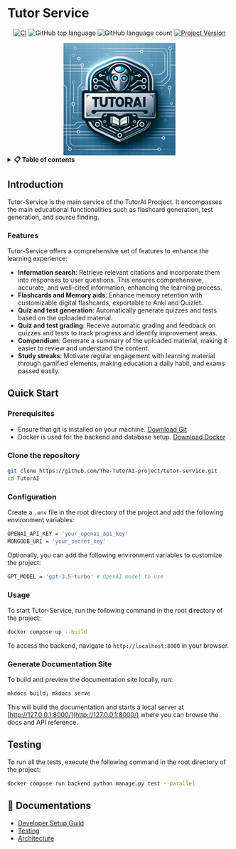# Tutor Service

<div align="center">

[![CI](https://github.com/The-TutorAI-project/tutor-service/actions/workflows/ci.yml/badge.svg)](https://github.com/The-TutorAI-project/tutor-service/actions/workflows/ci.yml)
![GitHub top language](https://img.shields.io/github/languages/top/SverreNystad/TutorAI)
![GitHub language count](https://img.shields.io/github/languages/count/SverreNystad/TutorAI)
[![Project Version](https://img.shields.io/badge/version-1.0.0-blue)](https://img.shields.io/badge/version-1.0.0-blue)

<img src="docs/images/TutorAI.png" width="50%" alt="Cogito Image" style="display: block; margin-left: auto; margin-right: auto;">
</div>

<details> 
<summary><b>📋 Table of contents </b></summary>

- [Tutor Service](#tutor-service)
  - [Introduction](#introduction)
    - [Features](#features)
  - [Quick Start](#quick-start)
    - [Prerequisites](#prerequisites)
    - [Clone the repository](#clone-the-repository)
    - [Configuration](#configuration)
    - [Usage](#usage)
    - [Generate Documentation Site](#generate-documentation-site)
  - [Testing](#testing)
  - [📖 Documentations](#-documentations)

</details>

## Introduction
Tutor-Service is the main service of the TutorAI Procject. It encompasses the main educational functionalities such as flashcard generation, test generation, and source finding.

### Features
Tutor-Service offers a comprehensive set of features to enhance the learning experience:

- **Information search**: Retrieve relevant citations and incorporate them into responses to user questions. This ensures comprehensive, accurate, and well-cited information, enhancing the learning process.
- **Flashcards and Memory aids**: Enhance memory retention with customizable digital flashcards, exportable to Anki and Quizlet.
- **Quiz and test generation**: Automatically generate quizzes and tests based on the uploaded material.
- **Quiz and test grading**: Receive automatic grading and feedback on quizzes and tests to track progress and identify improvement areas.
- **Compendium**: Generate a summary of the uploaded material, making it easier to review and understand the content.
- **Study streaks**: Motivate regular engagement with learning material through gamified elements, making education a daily habit, and exams passed easily.

## Quick Start

### Prerequisites
- Ensure that git is installed on your machine. [Download Git](https://git-scm.com/downloads)
- Docker is used for the backend and database setup. [Download Docker](https://www.docker.com/products/docker-desktop)

### Clone the repository

```bash
git clone https://github.com/The-TutorAI-project/tutor-service.git
cd TutorAI
```

### Configuration
Create a `.env` file in the root directory of the project and add the following environment variables:

```bash
OPENAI_API_KEY = 'your_openai_api_key'
MONGODB_URI = 'your_secret_key'
```

Optionally, you can add the following environment variables to customize the project:

```bash
GPT_MODEL = 'gpt-3.5-turbo' # OpenAI model to use
```


### Usage
To start Tutor-Service, run the following command in the root directory of the project:

```bash
docker compose up --build
```

To access the backend, navigate to `http://localhost:8000` in your browser.

### Generate Documentation Site

To build and preview the documentation site locally, run:

```bash
mkdocs build; mkdocs serve
```

This will build the documentation and starts a local server at [http://127.0.0.1:8000/](http://127.0.0.1:8000/) where you can browse the docs and API reference.

## Testing
To run all the tests, execute the following command in the root directory of the project:
```bash
docker compose run backend python manage.py test --parallel
```

## 📖 Documentations

- [Developer Setup Guild](docs/manuals/setup)
- [Testing](docs/manuals/testing.md)
- [Architecture](docs/architecture/architectural_design.md)




